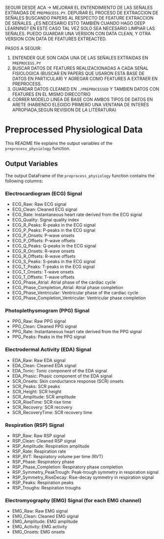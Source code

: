 
SEGUIR DESDE ACA ->
MEJORAR EL ENTENDIMIENTO DE LAS SEÑALES EXTRAIDAS DE `PREPROCESS.PY`.
DEPURAR EL PROCESO DE EXTRACCION DE SEÑALES BUSCANDO PAPERS AL RESPECTO DE FEATURE EXTRACCION DE SEÑALES.
¿ES NECESARIO ESTO TAMBIÉN CUANDO HAGO DEEP LEARNING? EN ESTE CASO TAL VEZ SOLO SEA NECESARIO LIMPIAR LAS SEÑALES.
PUEDO GUARDAR UNA VERSION CON DATA CLEAN, Y OTRA VERSION CON DATA DE FEATURES EXTREACTED.

PASOS A SEGUIR:
1. ENTENDER QUE SON CADA UNA DE LAS SEÑALES EXTRAIDAS EN `PREPROCESS.PY`
2. BUSCAR DATOS DE FEATURES REALIZACIONADAS A CADA SEÑAL FISIOLOGICA (BUSCAR EN PAPERS QUE USARON ESTA BASE DE DATOS EN PARTICULAR) Y AGREGAR COMO FEATURES A EXTRAER EN PREPROCESS.
3. GUARDAR DATOS CLEANED EN `./PREPROCESSED` Y TAMBIEN DATOS CON FEATURES EN EL MISMO DIRECOTRIO
4. CORRER MODELO LINEA DE BASE CON AMBOS TIPOS DE DATOS EN ARETE (HABIENDO ELEGIDO PRIMERO UNA VENTANA DE INTERÉS APROPIADA,SEGUN REVISION DE LA LITERATURA)


# Preprocessed Physiological Data

This README file explains the output variables of the `preprocess_physiology` function.

## Output Variables

The output DataFrame of the `preprocess_physiology` function contains the following columns:

### Electrocardiogram (ECG) Signal
- ECG_Raw: Raw ECG signal
- ECG_Clean: Cleaned ECG signal
- ECG_Rate: Instantaneous heart rate derived from the ECG signal
- ECG_Quality: Signal quality index
- ECG_R_Peaks: R-peaks in the ECG signal
- ECG_P_Peaks: P-peaks in the ECG signal
- ECG_P_Onsets: P-wave onsets
- ECG_P_Offsets: P-wave offsets
- ECG_Q_Peaks: Q-peaks in the ECG signal
- ECG_R_Onsets: R-wave onsets
- ECG_R_Offsets: R-wave offsets
- ECG_S_Peaks: S-peaks in the ECG signal
- ECG_T_Peaks: T-peaks in the ECG signal
- ECG_T_Onsets: T-wave onsets
- ECG_T_Offsets: T-wave offsets
- ECG_Phase_Atrial: Atrial phase of the cardiac cycle
- ECG_Phase_Completion_Atrial: Atrial phase completion
- ECG_Phase_Ventricular: Ventricular phase of the cardiac cycle
- ECG_Phase_Completion_Ventricular: Ventricular phase completion

### Photoplethysmogram (PPG) Signal
- PPG_Raw: Raw PPG signal
- PPG_Clean: Cleaned PPG signal
- PPG_Rate: Instantaneous heart rate derived from the PPG signal
- PPG_Peaks: Peaks in the PPG signal

### Electrodermal Activity (EDA) Signal
- EDA_Raw: Raw EDA signal
- EDA_Clean: Cleaned EDA signal
- EDA_Tonic: Tonic component of the EDA signal
- EDA_Phasic: Phasic component of the EDA signal
- SCR_Onsets: Skin conductance response (SCR) onsets
- SCR_Peaks: SCR peaks
- SCR_Height: SCR height
- SCR_Amplitude: SCR amplitude
- SCR_RiseTime: SCR rise time
- SCR_Recovery: SCR recovery
- SCR_RecoveryTime: SCR recovery time

### Respiration (RSP) Signal
- RSP_Raw: Raw RSP signal
- RSP_Clean: Cleaned RSP signal
- RSP_Amplitude: Respiration amplitude
- RSP_Rate: Respiration rate
- RSP_RVT: Respiratory volume per time (RVT)
- RSP_Phase: Respiratory phase
- RSP_Phase_Completion: Respiratory phase completion
- RSP_Symmetry_PeakTrough: Peak-trough symmetry in respiration signal
- RSP_Symmetry_RiseDecay: Rise-decay symmetry in respiration signal
- RSP_Peaks: Respiration peaks
- RSP_Troughs: Respiration troughs

### Electromyography (EMG) Signal (for each EMG channel)
- EMG_Raw: Raw EMG signal
- EMG_Clean: Cleaned EMG signal
- EMG_Amplitude: EMG amplitude
- EMG_Activity: EMG activity
- EMG_Onsets: EMG onsets